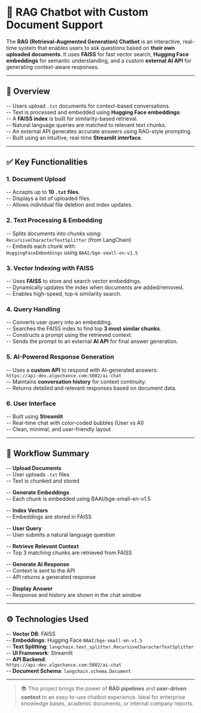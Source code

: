 # 💬 RAG Chatbot with Custom Document Support

The **RAG (Retrieval-Augmented Generation) Chatbot** is an interactive, real-time system that enables users to ask questions based on **their own uploaded documents**. It uses **FAISS** for fast vector search, **Hugging Face embeddings** for semantic understanding, and a custom **external AI API** for generating context-aware responses.

---

## 🧠 Overview

-- Users upload `.txt` documents for context-based conversations.  
-- Text is processed and embedded using **Hugging Face embeddings**.  
-- A **FAISS index** is built for similarity-based retrieval.  
-- Natural language queries are matched to relevant text chunks.  
-- An external API generates accurate answers using RAG-style prompting.  
-- Built using an intuitive, real-time **Streamlit interface**.

---

## ✅ Key Functionalities

### 1. Document Upload

-- Accepts up to **10 `.txt` files**.  
-- Displays a list of uploaded files.  
-- Allows individual file deletion and index updates.

### 2. Text Processing & Embedding

-- Splits documents into chunks using:  
   `RecursiveCharacterTextSplitter` (from LangChain)  
-- Embeds each chunk with:  
   `HuggingFaceEmbeddings` using `BAAI/bge-small-en-v1.5`

### 3. Vector Indexing with FAISS

-- Uses **FAISS** to store and search vector embeddings.  
-- Dynamically updates the index when documents are added/removed.  
-- Enables high-speed, top-k similarity search.

### 4. Query Handling

-- Converts user query into an embedding.  
-- Searches the FAISS index to find top **3 most similar chunks**.  
-- Constructs a prompt using the retrieved context.  
-- Sends the prompt to an external **AI API** for final answer generation.

### 5. AI-Powered Response Generation

-- Uses a **custom API** to respond with AI-generated answers:  
   `https://api-dev.algochance.com:5002/ai-chat`  
-- Maintains **conversation history** for context continuity.  
-- Returns detailed and relevant responses based on document data.

### 6. User Interface

-- Built using **Streamlit**  
-- Real-time chat with color-coded bubbles (User vs AI)  
-- Clean, minimal, and user-friendly layout

---

## 🔁 Workflow Summary

-- **Upload Documents**  
   -- User uploads `.txt` files  
   -- Text is chunked and stored  

-- **Generate Embeddings**  
   -- Each chunk is embedded using BAAI/bge-small-en-v1.5  

-- **Index Vectors**  
   -- Embeddings are stored in FAISS  

-- **User Query**  
   -- User submits a natural language question  

-- **Retrieve Relevant Context**  
   -- Top 3 matching chunks are retrieved from FAISS  

-- **Generate AI Response**  
   -- Context is sent to the API  
   -- API returns a generated response  

-- **Display Answer**  
   -- Response and history are shown in the chat window  

---

## ⚙️ Technologies Used

-- **Vector DB**: FAISS  
-- **Embeddings**: Hugging Face `BAAI/bge-small-en-v1.5`  
-- **Text Splitting**: `langchain.text_splitter.RecursiveCharacterTextSplitter`  
-- **UI Framework**: Streamlit  
-- **API Backend**:  
   `https://api-dev.algochance.com:5002/ai-chat`  
-- **Document Schema**: `langchain.schema.Document`

---

> 📚 This project brings the power of **RAG pipelines** and **user-driven context** to an easy-to-use chatbot experience. Ideal for enterprise knowledge bases, academic documents, or internal company reports.

